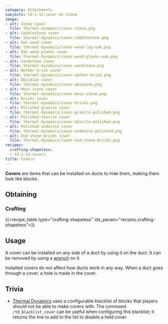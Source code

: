 ```yaml
---
category: Attachments
subjects: td-1-12-cover-mc-stone
image:
- alt: Stone cover
  file: thermal-dynamics/cover-stone.png
- alt: Cobblestone cover
  file: thermal-dynamics/cover-cobblestone.png
- alt: Oak wood cover
  file: thermal-dynamics/cover-wood-log-oak.png
- alt: Oak wood planks cover
  file: thermal-dynamics/cover-wood-planks-oak.png
- alt: Sandstone cover
  file: thermal-dynamics/cover-sandstone.png
- alt: Nether brick cover
  file: thermal-dynamics/cover-nether-brick.png
- alt: Obsidian cover
  file: thermal-dynamics/cover-obsidian.png
- alt: Moss stone cover
  file: thermal-dynamics/cover-moss-stone.png
- alt: Bricks cover
  file: thermal-dynamics/cover-bricks.png
- alt: Polished granite cover
  file: thermal-dynamics/cover-granite-polished.png
- alt: Polished diorite cover
  file: thermal-dynamics/cover-diorite-polished.png
- alt: Polished andesite cover
  file: thermal-dynamics/cover-andesite-polished.png
- alt: End stone bricks cover
  file: thermal-dynamics/cover-end-stone-bricks.png
recipes:
  crafting-shapeless:
  - td-1-12-covers
title: Covers
---
```


**Covers** are items that can be installed on ducts to hide them, making them
look like blocks.


Obtaining
---------

### Crafting
{{<recipe_table type="crafting-shapeless" ids_param="recipes.crafting-shapeless">}}


Usage
-----

A cover can be installed on any side of a duct by using it on the duct. It can
be removed by using a [wrench](../../wrenches/) on it.

Installed covers do not affect how ducts work in any way. When a duct goes
through a cover, a hole is made in the cover.


Trivia
------

* [Thermal Dynamics](../) uses a configurable blacklist of blocks that players
  should not be able to make covers with. The command `/td_blacklist_cover` can
  be useful when configuring this blacklist; it returns the line to add to the
  list to disable a held cover.
